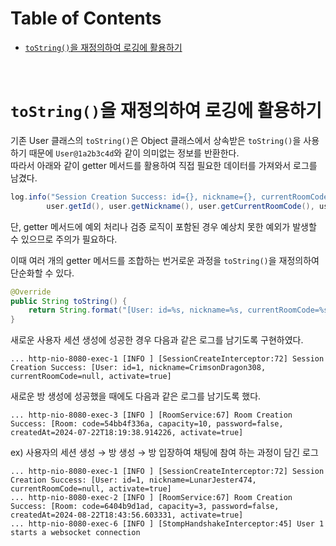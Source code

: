 # Table of Contents

- [`toString()`을 재정의하여 로깅에 활용하기](#tostring을-재정의하여-로깅에-활용하기)

<br/>

# `toString()`을 재정의하여 로깅에 활용하기

기존 User 클래스의 `toString()`은 Object 클래스에서 상속받은 `toString()`을 사용하기 때문에 `User@1a2b3c4d`와 같이 의미없는 정보를 반환한다.  
따라서 아래와 같이 getter 메서드를 활용하여 직접 필요한 데이터를 가져와서 로그를 남겼다.
```java
log.info("Session Creation Success: id={}, nickname={}, currentRoomCode={}, activate={}",
        user.getId(), user.getNickname(), user.getCurrentRoomCode(), user.isActivate());
```

단, getter 메서드에 예외 처리나 검증 로직이 포함된 경우 예상치 못한 예외가 발생할 수 있으므로 주의가 필요하다.

이때 여러 개의 getter 메서드를 조합하는 번거로운 과정을 `toString()`을 재정의하여 단순화할 수 있다.
```java
@Override
public String toString() {
    return String.format("[User: id=%s, nickname=%s, currentRoomCode=%s, activate=%s]", id, nickname, currentRoomCode, activate);
}
```

새로운 사용자 세션 생성에 성공한 경우 다음과 같은 로그를 남기도록 구현하였다.
```shell
... http-nio-8080-exec-1 [INFO ] [SessionCreateInterceptor:72] Session Creation Success: [User: id=1, nickname=CrimsonDragon308, currentRoomCode=null, activate=true]
```

새로운 방 생성에 성공했을 때에도 다음과 같은 로그를 남기도록 했다.
```shell
... http-nio-8080-exec-3 [INFO ] [RoomService:67] Room Creation Success: [Room: code=54bb4f336a, capacity=10, password=false, createdAt=2024-07-22T18:19:38.914226, activate=true]
```

ex) 사용자의 세션 생성 → 방 생성 → 방 입장하여 채팅에 참여 하는 과정이 담긴 로그
```shell
... http-nio-8080-exec-1 [INFO ] [SessionCreateInterceptor:72] Session Creation Success: [User: id=1, nickname=LunarJester474, currentRoomCode=null, activate=true]
... http-nio-8080-exec-2 [INFO ] [RoomService:67] Room Creation Success: [Room: code=6404b9d1ad, capacity=3, password=false, createdAt=2024-08-22T18:43:56.603331, activate=true]
... http-nio-8080-exec-6 [INFO ] [StompHandshakeInterceptor:45] User 1 starts a websocket connection
```
